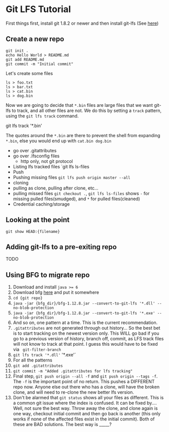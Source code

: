 # Git LFS Tutorial 

First things first, install git 1.8.2 or newer and then install git-lfs (See [here](Installation))

## Create a new repo ##

    git init .
    echo Hello World > README.md
    git add README.md
    git commit -m "Initial commit"

Let's create some files

    ls > foo.txt
    ls > bar.txt
    ls > cat.bin
    ls > dog.bin

Now we are going to decide that `*.bin` files are large files that we want git-lfs to track, and all other files are not. We do this by setting a `track` pattern, using the `git lfs track` command.

   git lfs track '*.bin'

The quotes around the `*.bin` are there to prevent the shell from expanding `*.bin`, else you would end up with `cat.bin dog.bin`

* go over .gitattributes
* go over .lfsconfig files
  * http only, not git protocol
* Listing lfs tracked files `git lfs ls-files
* Push
* Pushing missing files `git lfs push origin master --all`
* cloning
* pulling as clone, pulling after clone, etc...
* pulling missed files `git checkout .`, `git lfs ls-files` shows `-` for missing pulled files(smudged), and `*` for pulled files(cleaned)
* Credential caching/storage

## Looking at the point

`git show HEAD:{filename}`

## Adding git-lfs to a pre-exiting repo  ##

TODO

## Using BFG to migrate repo ##

1. Download and install `java >= 6`
2. Download bfg [here](https://rtyley.github.io/bfg-repo-cleaner/#download) and put it somewhere
3. `cd {git repo}`
4. `java -jar {bfg_dir}/bfg-1.12.8.jar --convert-to-git-lfs '*.dll' --no-blob-protection`
5. `java -jar {bfg_dir}/bfg-1.12.8.jar --convert-to-git-lfs '*.exe' --no-blob-protection`
6. And so on, one pattern at a time. This is the current recommendation.
7. `.gitattributes` are not generated through out history... So the best bet is to start tracking on the newest version only. This WILL go bad if you go to a previous version of history, branch off, commit, as LFS track files will not know to track at that point. I guess this would have to be fixed via ` git-filter-branch`
8. `git lfs track '*.dll'` '*.exe'`
10. For all the patterns
11. `git add .gitattributes`
12. `git commit -m "Added .gitattributes for lfs tracking"`
13. Final step, `git push origin --all -f` and `git push origin --tags -f`. The `-f` is the important point of no return. This pushes a DIFFERENT repo now. Anyone else out there who has a clone, will have the broken clone, and will need to re-clone the new better lfs version.
14. Don't be alarmed that `git status` shows all your files as different. This is a common git issue where the index is confused. It can be fixed by.... Well, not sure the best way. Throw away the clone, and clone again is one way, checkout initial commit and then go back is another (this only works if none of the affected files exist in the initial commit). Both of these are BAD solutions. The best way is _____?
